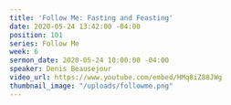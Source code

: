 ```yaml
---
title: 'Follow Me: Fasting and Feasting'
date: 2020-05-24 13:42:00 -04:00
position: 101
series: Follow Me
week: 6
sermon_date: 2020-05-24 10:00:00 -04:00
speaker: Denis Beausejour
video_url: https://www.youtube.com/embed/HMq8iZ88JWg
thumbnail_image: "/uploads/followme.png"
---
```


